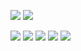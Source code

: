 <a href="https://codeclimate.com/github/disheg/frontend-project-lvl1/maintainability"><img src="https://api.codeclimate.com/v1/badges/7ca793d58c3c75c47de6/maintainability" /></a>
<a href="https://github.com/disheg/frontend-project-lvl1/actions">
<img src="https://github.com/disheg/frontend-project-lvl1/workflows/eslint/badge.svg" /></a>

<a href="https://asciinema.org/a/qANlTUVr5gA9x3Ev1ISWsEvM1" target="_blank"><img src="https://asciinema.org/a/qANlTUVr5gA9x3Ev1ISWsEvM1.svg" /></a>
<a href="https://asciinema.org/a/6COStoVSOHkDnsJF6AJGijr9s" target="_blank"><img src="https://asciinema.org/a/6COStoVSOHkDnsJF6AJGijr9s.svg" /></a>
<a href="https://asciinema.org/a/x1bhEqG4PpJ66Q6AyeCiQ0FNI" target="_blank"><img src="https://asciinema.org/a/x1bhEqG4PpJ66Q6AyeCiQ0FNI.svg" /></a>
<a href="https://asciinema.org/a/OI4Q7FDggewHch5sJzFYcICTt" target="_blank"><img src="https://asciinema.org/a/OI4Q7FDggewHch5sJzFYcICTt.svg" /></a>
<a href="https://asciinema.org/a/07MWe4MdyZTMdxMB2KiYAJVaa" target="_blank"><img src="https://asciinema.org/a/07MWe4MdyZTMdxMB2KiYAJVaa.svg" /></a>
